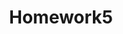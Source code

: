 ---
layout: post
title: Homework5
cover-img: /assets/img/path.jpg
thumbnail-img: /assets/img/hw5.png
permalink: /homework5.html
---